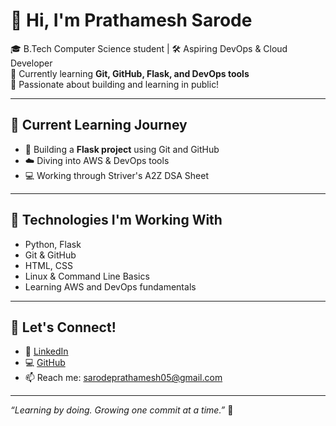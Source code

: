 # 👋 Hi, I'm Prathamesh Sarode

🎓 B.Tech Computer Science student | 🛠️ Aspiring DevOps & Cloud Developer  
🌱 Currently learning **Git, GitHub, Flask, and DevOps tools**  
🚀 Passionate about building and learning in public!

---

## 🚧 Current Learning Journey
- 🧪 Building a **Flask project** using Git and GitHub
- ☁️ Diving into AWS & DevOps tools
- 💻 Working through Striver's A2Z DSA Sheet

---

## 🔧 Technologies I'm Working With
- Python, Flask  
- Git & GitHub  
- HTML, CSS  
- Linux & Command Line Basics  
- Learning AWS and DevOps fundamentals

---

## 📌 Let's Connect!
- 💼 [LinkedIn](https://www.linkedin.com/in/prathamesh-sarode2004/)  
- 💻 [GitHub](https://github.com/i-am-pratham)  
- 📫 Reach me: sarodeprathamesh05@gmail.com  

---

*“Learning by doing. Growing one commit at a time.”* 🚀
